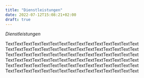 ```yaml
---
title: "Dienstleistungen"
date: 2022-07-12T15:08:21+02:00
draft: true
---
```


*Dienstleistungen*

TextTextTextTextTextTextTextTextTextTextTextTextTextTextText</br> TextTextTextTextTextTextTextTextTextTextTextTextTextTextText</br> 
TextTextTextTextTextTextTextTextTextTextTextTextTextTextText</br> 
TextTextTextTextTextTextTextTextTextTextTextTextTextTextText</br> 
TextTextTextTextTextTextTextTextTextTextTextTextTextTextText</br> 
TextTextTextTextTextTextTextTextTextTextTextTextTextTextText</br> 